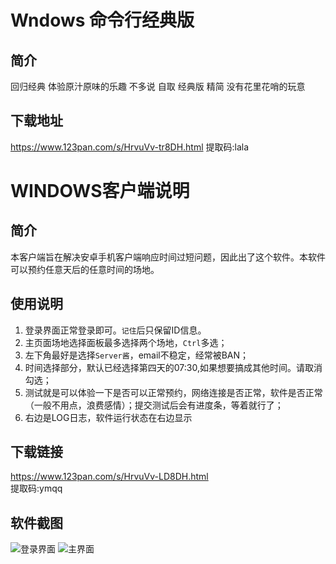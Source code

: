 # Wndows 命令行经典版
## 简介
回归经典 体验原汁原味的乐趣 不多说 自取 经典版 精简 没有花里花哨的玩意
## 下载地址
https://www.123pan.com/s/HrvuVv-tr8DH.html     提取码:lala     
     
     
# WINDOWS客户端说明
##  简介
本客户端旨在解决安卓手机客户端响应时间过短问题，因此出了这个软件。本软件可以预约任意天后的任意时间的场地。
## 使用说明
1. 登录界面正常登录即可。`记住`后只保留ID信息。
2. 主页面场地选择面板最多选择两个场地，`Ctrl`多选；
3. 左下角最好是选择`Server酱`，email不稳定，经常被BAN；
4. 时间选择部分，默认已经选择第四天的07:30,如果想要搞成其他时间。请取消勾选；
5. 测试就是可以体验一下是否可以正常预约，网络连接是否正常，软件是否正常（一般不用点，浪费感情）；提交测试后会有进度条，等着就行了；
6. 右边是LOG日志，软件运行状态在右边显示    

## 下载链接
https://www.123pan.com/s/HrvuVv-LD8DH.html   
提取码:ymqq   

## 软件截图  
![登录界面](https://s3.bmp.ovh/imgs/2023/02/27/41c70374700bed12.png)
![主界面](https://s3.bmp.ovh/imgs/2023/02/27/d06fecc6d3e06e36.png)


